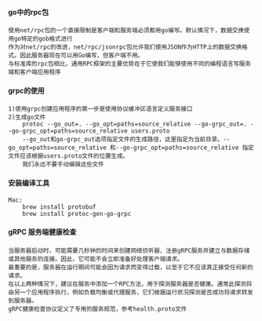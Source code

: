 #### go中的rpc包

    使用net/rpc包的一个直接限制是客户端和服务端必须都用go编写。默认情况下，数据交换使用go特定的gob格式进行
    作为对net/rpc的改进，net/rpc/jsonrpc包允许我们使用JSON作为HTTP上的数据交换格式。因此服务器现在可以用Go编写，但客户端不用。
    与标准库的rpc包相比，通用RPC框架的主要优势在于它使我们能够使用不同的编程语言写服务端和客户端应用程序

#### grpc的使用

    1)使用grpc创建应用程序的第一步是使用协议缓冲区语言定义服务接口
    2)生成go文件
        protoc --go_out=. --go_opt=paths=source_relative --go-grpc_out=. --go-grpc_opt=paths=source_relative users.proto
        --go_out和go-grpc_out选项指定文件的生成路径，这里指定为当前目录。--go_opt=paths=source_relative 和--go-grpc_opt=paths=source_relative 指定文件应该根据users.proto文件的位置生成。
        我们永远不要手动编辑这些文件

#### 安装编译工具

    Mac:
        brew install protobuf
        brew install protoc-gen-go-grpc

#### gRPC 服务端健康检查

    当服务器启动时，可能需要几秒钟的时间来创建网络侦听器、注册gRPC服务并建立与数据存储或其他服务的连接。因此，它可能不会立即准备好处理客户端请求。
    最重要的是，服务器在运行期间可能会因为请求而变得过载，以至于它不应该真正接受任何新的请求。
    在以上两种情况下，建议在服务中添加一个RPC方法，用于探测服务器是否健康。通常此探测将由另一个应用程序执行，例如负载均衡或代理服务，它们根据运行状况探测是否成功将请求转发到服务器。
    gRPC健康检查协议定义了专用的服务规范，参考health.proto文件
        